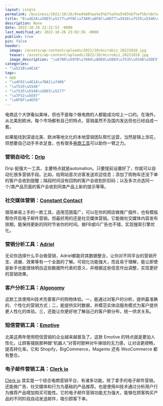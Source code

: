 ```yaml
---
layout: single
permalink: /business/2022/10/26/6%e4%b8%aa%e5%b7%a5%e5%85%b7%ef%bc%8c%e7%8e%a9%e8%bd%ac%e6%b5%b7%e5%a4%96%e7%94%b5%e5%95%86%e8%90%a5%e9%94%80/
title: "6\u4E2A\u5DE5\u5177\uFF0C\u73A9\u8F6C\u6D77\u5916\u7535\u5546\u8425\u9500"
description: None
date: 2022-10-26 22:22:53 -0000
last_modified_at: 2022-10-26 23:02:36 -0000
publish: true
pin: false
header:
  image: /assets/wp-content/uploads/2022/10/microbiz_20221018.jpg
  teaser: /assets/wp-content/uploads/2022/10/microbiz_20221018.jpg
  image_description: "\u6700\u597D\u7684\u8DE8\u5883\u7535\u5546\u5DE5\u5177"
categories:
- "\u521B\u4E1A"
tags:
- app
- "\u4F01\u4E1A\u7BA1\u7406"
- "\u7535\u5546"
- "\u7535\u5546\u5DE5\u5177"
- "\u7F51\u5E97"
- "\u8F6F\u4EF6"
---
```

电商这个大饼看似美味，但也不是每个做电商的人都能成功咬上一口的。在海外，从北美到欧洲，每个市场都有自己的特点，营销虽然不及国内发达但也已经自成一套。

如果能找到深谙北美、欧洲等地文化的本地营销团队帮忙运营，当然是锦上添花，但想要自己动手丰衣足食，也有很多[电商工具](http://电商)可以助你一臂之力。

### 营销自动化：[Drip](https://www.drip.com)

Drip 挺强大一工具，主要特点就是automation。只要提前设置好了，你就可以自动化很多营销手段。比如，给网站首次访客发送欢迎信息；添加了购物车还没下单的客户会收到提醒；隔段时间没有回购的客户会收到折扣码；以及多次点选同一个/类产品页面的客户会收到同类产品上新的提示等等。

### 社交媒体营销：[Constant Contact](https://www.constantcontact.com)

很简单易上手的一款工具，适用范围蛮广，可以在你的网店做推广插件，也有模版帮你开启电子邮件营销，但最好用的还是社交媒体营销。它能做社交媒体内容发布排期，能保持更新的同时节省你的时间。做FB或IG广告也不错，实现搜索引擎优化。

### 营销分析工具：[Adriel](https://www.adriel.com)

无论你选择什么平台做营销，Adriel都能将其数据整合，让你对不同平台的营销开支、进展、效果等有一个全面的了解。可视化功能强大，而且易于理解，能让即使是新手也能很快明白这些数据所代表的意义，并根据这些信息作出调整，实现更好的营销效果。

### 客户分析工具：[AIgonomy](https://algonomy.com)

这款工具使用AI技术完善客户的购物体验。一，能通过对客户的分析，提供最准确的、个性化的营销方式；二，能提供实时数据，并模范实体店服务模式为客户提供更人性化的体验。三，还能让你更好地了解自己的客户群分布，统一供求关系。

### 短信营销工具：[Emotive](https://www.googleadservices.com)

北美这两年使用短信营销的企业越来越普及了。这款 Emotive 的特点就是更加人性化，让顾客摆脱那种跟“机器人”对答时那种对牛弹球的无力感，让对话更顺畅，提高转化率。它和 Shopify，BigCommerce，Magento 还有 WooCommerce 都有整合。

### 电子邮件营销工具：[Clerk io](https://clerk.io)

[Clerk io](http://clerk.io/) 其实是一个综合电商营销平台，有诸多功能，除了拿手的电子邮件营销，还能做广告、社交媒体和行为为基础的产品推荐。也是使用AI技术通过分析用户行为推荐产品增加购买可能性。它的电子邮件营销功能尤为强大，能够在顾客购买产品的不同阶段自动发送邮件，吸引顾客下单。

